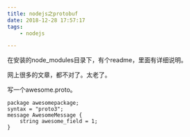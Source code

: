 ```yaml
---
title: nodejs之protobuf
date: 2018-12-28 17:57:17
tags:
	- nodejs

---
```




在安装的node_modules目录下，有个readme，里面有详细说明。

网上很多的文章，都不对了。太老了。

写一个awesome.proto。

```
package awesomepackage;
syntax = "proto3";
message AwesomeMessage {
    string awesome_field = 1;
}
```







